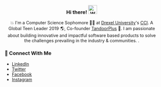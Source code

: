 
<div align="center">
  
<h3>Hi there! <img src="https://github.com/TheDudeThatCode/TheDudeThatCode/blob/master/Assets/Hi.gif" width="29px" alt="Waving"> </h3>

💥 I'm a Computer Science Sophomore 👨‍🎓 at [Drexel University](https://drexel.edu/)'s [CCI](https://drexel.edu/cci/). A Global Teen Leader 2019 🌎, Co-founder [TandoorPlus](https://tandoorplus.com/) 💼. I am passionate about building innovative and impactful software based products to solve the challenges prevailing in the industry & communities. .


</div>

### 👥 Connect With Me
- [LinkedIn](https://www.linkedin.com/in/hashamtanveer/)
- [Twitter](https://twitter.com/hashamtanveer54)
- [Facebook](https://www.facebook.com/hashamtanveer54)
- [Instagram](https://www.instagram.com/hasham_tanveer54/)

